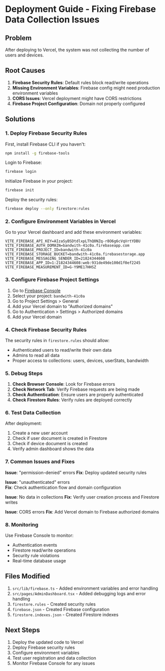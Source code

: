 # Deployment Guide - Fixing Firebase Data Collection Issues

## Problem
After deploying to Vercel, the system was not collecting the number of users and devices.

## Root Causes
1. **Firebase Security Rules**: Default rules block read/write operations
2. **Missing Environment Variables**: Firebase config might need production environment variables
3. **CORS Issues**: Vercel deployment might have CORS restrictions
4. **Firebase Project Configuration**: Domain not properly configured

## Solutions

### 1. Deploy Firebase Security Rules

First, install Firebase CLI if you haven't:
```bash
npm install -g firebase-tools
```

Login to Firebase:
```bash
firebase login
```

Initialize Firebase in your project:
```bash
firebase init
```

Deploy the security rules:
```bash
firebase deploy --only firestore:rules
```

### 2. Configure Environment Variables in Vercel

Go to your Vercel dashboard and add these environment variables:

```
VITE_FIREBASE_API_KEY=AIzaSyBSDtdlxpLThQ0NZq-r8O6g6cVqVrtYDBU
VITE_FIREBASE_AUTH_DOMAIN=bandwith-41c0a.firebaseapp.com
VITE_FIREBASE_PROJECT_ID=bandwith-41c0a
VITE_FIREBASE_STORAGE_BUCKET=bandwith-41c0a.firebasestorage.app
VITE_FIREBASE_MESSAGING_SENDER_ID=21824344608
VITE_FIREBASE_APP_ID=1:21824344608:web:931de49de100d1f0ef2245
VITE_FIREBASE_MEASUREMENT_ID=G-Y9ME17HHSZ
```

### 3. Configure Firebase Project Settings

1. Go to [Firebase Console](https://console.firebase.google.com/)
2. Select your project: `bandwith-41c0a`
3. Go to Project Settings > General
4. Add your Vercel domain to "Authorized domains"
5. Go to Authentication > Settings > Authorized domains
6. Add your Vercel domain

### 4. Check Firebase Security Rules

The security rules in `firestore.rules` should allow:
- Authenticated users to read/write their own data
- Admins to read all data
- Proper access to collections: users, devices, userStats, bandwidth

### 5. Debug Steps

1. **Check Browser Console**: Look for Firebase errors
2. **Check Network Tab**: Verify Firebase requests are being made
3. **Check Authentication**: Ensure users are properly authenticated
4. **Check Firestore Rules**: Verify rules are deployed correctly

### 6. Test Data Collection

After deployment:
1. Create a new user account
2. Check if user document is created in Firestore
3. Check if device document is created
4. Verify admin dashboard shows the data

### 7. Common Issues and Fixes

**Issue**: "permission-denied" errors
**Fix**: Deploy updated security rules

**Issue**: "unauthenticated" errors  
**Fix**: Check authentication flow and domain configuration

**Issue**: No data in collections
**Fix**: Verify user creation process and Firestore writes

**Issue**: CORS errors
**Fix**: Add Vercel domain to Firebase authorized domains

### 8. Monitoring

Use Firebase Console to monitor:
- Authentication events
- Firestore read/write operations
- Security rule violations
- Real-time database usage

## Files Modified

1. `src/lib/firebase.ts` - Added environment variables and error handling
2. `src/pages/AdminDashboard.tsx` - Added debugging logs and error handling
3. `firestore.rules` - Created security rules
4. `firebase.json` - Created Firebase configuration
5. `firestore.indexes.json` - Created Firestore indexes

## Next Steps

1. Deploy the updated code to Vercel
2. Deploy Firebase security rules
3. Configure environment variables
4. Test user registration and data collection
5. Monitor Firebase Console for any issues 